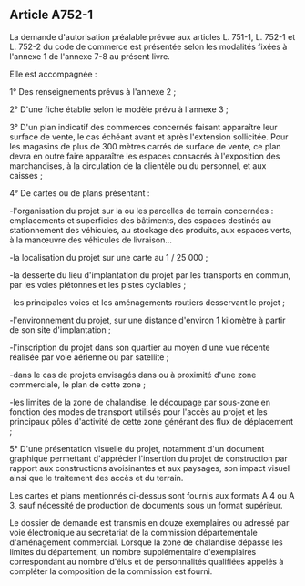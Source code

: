 Article A752-1
----
La demande d'autorisation préalable prévue aux articles L. 751-1, L. 752-1 et L.
752-2 du code de commerce est présentée selon les modalités fixées à l'annexe 1
de l'annexe 7-8 au présent livre.

Elle est accompagnée :

1° Des renseignements prévus à l'annexe 2 ;

2° D'une fiche établie selon le modèle prévu à l'annexe 3 ;

3° D'un plan indicatif des commerces concernés faisant apparaître leur surface
de vente, le cas échéant avant et après l'extension sollicitée. Pour les
magasins de plus de 300 mètres carrés de surface de vente, ce plan devra en
outre faire apparaître les espaces consacrés à l'exposition des marchandises, à
la circulation de la clientèle ou du personnel, et aux caisses ;

4° De cartes ou de plans présentant :

-l'organisation du projet sur la ou les parcelles de terrain concernées :
emplacements et superficies des bâtiments, des espaces destinés au stationnement
des véhicules, au stockage des produits, aux espaces verts, à la manœuvre des
véhicules de livraison...

-la localisation du projet sur une carte au 1 / 25 000 ;

-la desserte du lieu d'implantation du projet par les transports en commun, par
les voies piétonnes et les pistes cyclables ;

-les principales voies et les aménagements routiers desservant le projet ;

-l'environnement du projet, sur une distance d'environ 1 kilomètre à partir de
son site d'implantation ;

-l'inscription du projet dans son quartier au moyen d'une vue récente réalisée
par voie aérienne ou par satellite ;

-dans le cas de projets envisagés dans ou à proximité d'une zone commerciale, le
plan de cette zone ;

-les limites de la zone de chalandise, le découpage par sous-zone en fonction
des modes de transport utilisés pour l'accès au projet et les principaux pôles
d'activité de cette zone générant des flux de déplacement ;

5° D'une présentation visuelle du projet, notamment d'un document graphique
permettant d'apprécier l'insertion du projet de construction par rapport aux
constructions avoisinantes et aux paysages, son impact visuel ainsi que le
traitement des accès et du terrain.

Les cartes et plans mentionnés ci-dessus sont fournis aux formats A 4 ou A 3,
sauf nécessité de production de documents sous un format supérieur.

Le dossier de demande est transmis en douze exemplaires ou adressé par voie
électronique au secrétariat de la commission départementale d'aménagement
commercial. Lorsque la zone de chalandise dépasse les limites du département, un
nombre supplémentaire d'exemplaires correspondant au nombre d'élus et de
personnalités qualifiées appelés à compléter la composition de la commission est
fourni.
